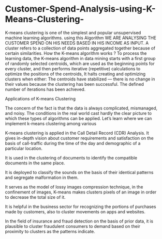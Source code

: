 # Customer-Spend-Analysis-using-K-Means-Clustering-
K-means clustering is one of the simplest and popular unsupervised machine learning algorithms.
using this Algorithm WE ARE ANALYSING THE CUSTOMER SPEND ON HIS NEEDS BASED IN HIS INCOME AS INPUT.
A cluster refers to a collection of data points aggregated together because of certain similarities.
How the K-means algorithm works ?
To process the learning data, the K-means algorithm in data mining starts with a first group of randomly selected centroids, which are used as the beginning points for every cluster, and then performs iterative (repetitive) calculations to optimize the positions of the centroids,
It halts creating and optimizing clusters when either:
The centroids have stabilized — there is no change in their values because the clustering has been successful.
The defined number of iterations has been achieved.
 

Applications of K-means Clustering
 

The concern of the fact is that the data is always complicated, mismanaged, and noisy. The conditions in the real world cast hardly the clear picture to which these types of algorithms can be applied. Let’s learn where we can implement k-means clustering among various 

 

K-means clustering is applied in the Call Detail Record (CDR) Analysis. It gives in-depth vision about customer requirements and satisfaction on the basis of call-traffic during the time of the day and demographic of a particular location.

It is used in the clustering of documents to identify the compatible documents in the same place. 

It is deployed to classify the sounds on the basis of their identical patterns and segregate malformation in them.   

It serves as the model of lossy images compression technique, in the confinement of images, K-means makes clusters pixels of an image in order to decrease the total size of it. 

It is helpful in the business sector for recognizing the portions of purchases made by customers, also to cluster movements on apps and websites.

In the field of insurance and fraud detection on the basis of prior data, it is plausible to cluster fraudulent consumers to demand based on their proximity to clusters as the patterns indicate. 

 
